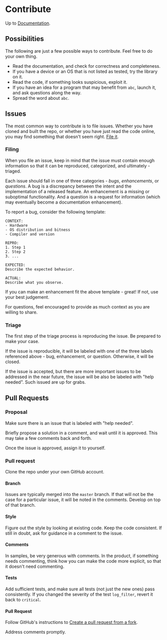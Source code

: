 # Contribute

Up to [Documentation](README.md).

## Possibilities
The following are just a few possible ways to contribute.
Feel free to do your own thing.

- Read the documentation, and check for correctness and completeness.
- If you have a device or an OS that is not listed as tested, try the library on it.
- Read the code, if something looks suspicious, exploit it.
- If you have an idea for a program that may benefit from `abc`, launch it, and ask questions along the way.
- Spread the word about `abc`.

## Issues
The most common way to contribute is to file issues.
Whether you have cloned and built the repo, or whether you have just read the code online, you may find something that doesn't seem right.
[File it](../../../issues).

### Filing
When you file an issue, keep in mind that the issue must contain enough information so that it can be reproduced, categorized, and ultimately - triaged.

Each issue should fall in one of three categories - _bugs_, _enhancements_, or _questions_.
A bug is a discrepancy between the intent and the implementation of a released feature.
An enhancement is a missing or suboptimal functionality.
And a question is a request for information (which may eventually become a documentation enhancement).

To report a bug, consider the following template:
```
CONTEXT:
- Hardware
- OS distribution and bitness
- Compiler and version

REPRO:
1. Step 1
2. Step 2
3. ...

EXPECTED:
Describe the expected behavior.

ACTUAL:
Describe what you observe.
```

If you can make an enhancement fit the above template - great!
If not, use your best judgement.

For questions, feel encouraged to provide as much context as you are willing to share.

### Triage
The first step of the triage process is reproducing the issue.
Be prepared to make your case.

If the issue is reproducible, it will be labeled with one of the three labels referenced above - bug, enhancement, or question.
Otherwise, it will be closed.

If the issue is accepted, but there are more important issues to be addressed in the near future, the issue will be also be labeled with "help needed".
Such issued are up for grabs.

## Pull Requests
### Proposal
Make sure there is an issue that is labeled with "help needed".

Briefly propose a solution in a comment, and wait until it is approved.
This may take a few comments back and forth.

Once the issue is approved, assign it to yourself.

### Pull request
Clone the repo under your own GitHub account.

#### Branch
Issues are typically merged into the `master` branch.
If that will not be the case for a particular issue, it will be noted in the comments.
Develop on top of that branch.

#### Style
Figure out the style by looking at existing code.
Keep the code consistent.
If still in doubt, ask for guidance in a comment to the issue.

#### Comments
In samples, be very generous with comments.
In the product, if something needs commenting, think how you can make the code more explicit, so that it doesn't need commenting.

#### Tests
Add sufficient tests, and make sure all tests (not just the new ones) pass consistently.
If you changed the severity of the test `log_filter`, revert it back to `critical`.

#### Pull Request
Follow GitHub's instructions to [Create a pull request from a fork](https://docs.github.com/en/free-pro-team@latest/github/collaborating-with-issues-and-pull-requests/creating-a-pull-request-from-a-fork).

Address comments promptly.